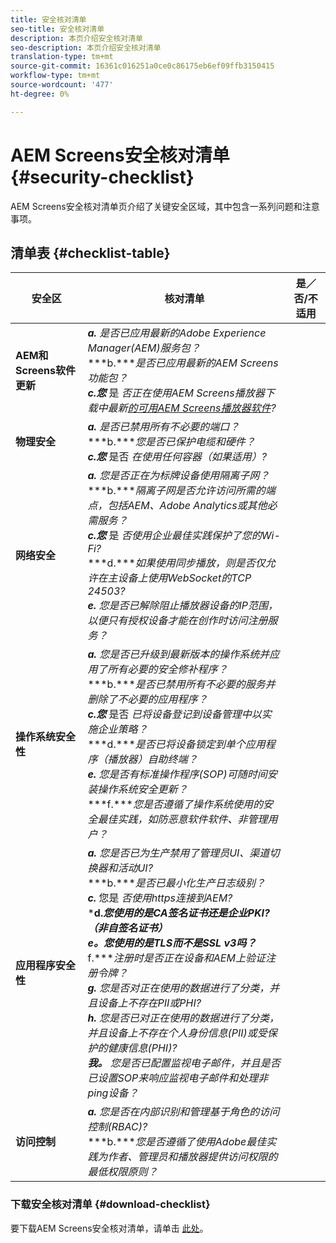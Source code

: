 ```yaml
---
title: 安全核对清单
seo-title: 安全核对清单
description: 本页介绍安全核对清单
seo-description: 本页介绍安全核对清单
translation-type: tm+mt
source-git-commit: 16361c016251a0ce0c86175eb6ef09ffb3150415
workflow-type: tm+mt
source-wordcount: '477'
ht-degree: 0%

---
```



# AEM Screens安全核对清单  {#security-checklist}

AEM Screens安全核对清单页介绍了关键安全区域，其中包含一系列问题和注意事项。

## 清单表 {#checklist-table}

| **安全区** | **核对清单** | **是／否/不适用** |
|---|---|---|
| **AEM和Screens软件更新** | ***a.*** *是否已应用最新的Adobe Experience Manager(AEM)服务包？* <br>***b.****是否已应用最新的AEM Screens功能包？*<br>***c.您*** 是 *否正在使用AEM Screens播放器下载中最新[的可用AEM Screens播放器软件](https://download.macromedia.com/screens/)?* |
| **物理安全** | ***a.*** *是否已禁用所有不必要的端口？* <br>***b.****您是否已保护电缆和硬件？*<br>***c.您*** 是否 *在使用任何容器（如果适用）?* |
| **网络安全** | ***a.*** *您是否正在为标牌设备使用隔离子网？* <br>***b.****隔离子网是否允许访问所需的端点，包括AEM、Adobe Analytics或其他必需服务？*<br>***c.您*** 是 *否使用企业最佳实践保护了您的Wi-Fi?* <br>***d.****如果使用同步播放，则是否仅允许在主设备上使用WebSocket的TCP 24503?*<br>***e.*** *您是否已解除阻止播放器设备的IP范围，以便只有授权设备才能在创作时访问注册服务？* |
| **操作系统安全性** | ***a.*** *您是否已升级到最新版本的操作系统并应用了所有必要的安全修补程序？* <br>***b.****是否已禁用所有不必要的服务并删除了不必要的应用程序？*<br>***c.您*** 是否 *已将设备登记到设备管理中以实施企业策略？* <br>***d.****是否已将设备锁定到单个应用程序（播放器）自助终端？*<br>***e.*** *您是否有标准操作程序(SOP)可随时间安装操作系统安全更新？*<br>***f.****您是否遵循了操作系统使用的安全最佳实践，如防恶意软件软件、非管理用户？* |
| **应用程序安全性** | ***a.*** *您是否已为生产禁用了管理员UI、渠道切换器和活动UI?* <br>***b.****是否已最小化生产日志级别？*<br>***c.*** 您是 *否使用https连接到AEM?* <br>***d.****您使用的是CA签名证书还是企业PKI? （非自签名证书）*<br>***e。****&#x200B;您使用的是TLS而不是SSL v3吗？*<br>*** f.****注册时是否正在设备和AEM上验证注册令牌？*<br> ***g.*** *您是否对正在使用的数据进行了分类，并且设备上不存在PII或PHI?*<br> ***h.*** *您是否已对正在使用的数据进行了分类，并且设备上不存在个人身份信息(PII)或受保护的健康信息(PHI)?*<br> ***我。*** *您是否已配置监视电子邮件，并且是否已设置SOP来响应监视电子邮件和处理非ping设备？* |
| **访问控制** | ***a.*** *您是否在内部识别和管理基于角色的访问控制(RBAC)?* <br>***b.****您是否遵循了使用Adobe最佳实践为作者、管理员和播放器提供访问权限的最低权限原则？* |

### 下载安全核对清单 {#download-checklist}

要下载AEM Screens安全核对清单，请单击 [此处](/help/user-guide/assets/AEMScreens-SecurityChecklist.pdf)。